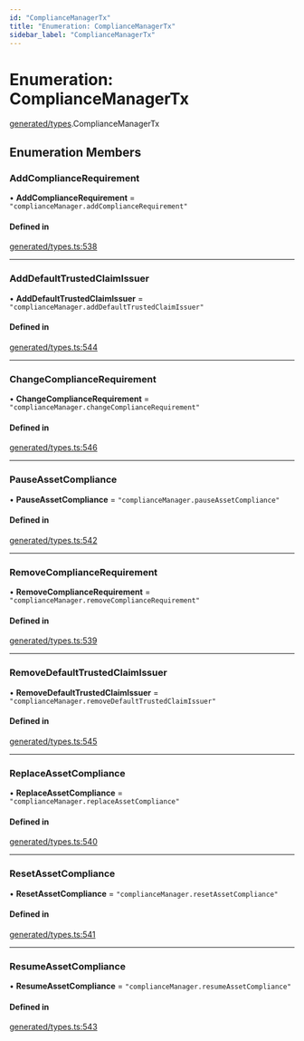 ```yaml
---
id: "ComplianceManagerTx"
title: "Enumeration: ComplianceManagerTx"
sidebar_label: "ComplianceManagerTx"
---
```


# Enumeration: ComplianceManagerTx

[generated/types](../../../../modules/Generated/Types/Types.md).ComplianceManagerTx

## Enumeration Members

### AddComplianceRequirement

• **AddComplianceRequirement** = ``"complianceManager.addComplianceRequirement"``

#### Defined in

[generated/types.ts:538](https://github.com/PolymeshAssociation/polymesh-sdk/blob/15be87e8/src/generated/types.ts#L538)

___

### AddDefaultTrustedClaimIssuer

• **AddDefaultTrustedClaimIssuer** = ``"complianceManager.addDefaultTrustedClaimIssuer"``

#### Defined in

[generated/types.ts:544](https://github.com/PolymeshAssociation/polymesh-sdk/blob/15be87e8/src/generated/types.ts#L544)

___

### ChangeComplianceRequirement

• **ChangeComplianceRequirement** = ``"complianceManager.changeComplianceRequirement"``

#### Defined in

[generated/types.ts:546](https://github.com/PolymeshAssociation/polymesh-sdk/blob/15be87e8/src/generated/types.ts#L546)

___

### PauseAssetCompliance

• **PauseAssetCompliance** = ``"complianceManager.pauseAssetCompliance"``

#### Defined in

[generated/types.ts:542](https://github.com/PolymeshAssociation/polymesh-sdk/blob/15be87e8/src/generated/types.ts#L542)

___

### RemoveComplianceRequirement

• **RemoveComplianceRequirement** = ``"complianceManager.removeComplianceRequirement"``

#### Defined in

[generated/types.ts:539](https://github.com/PolymeshAssociation/polymesh-sdk/blob/15be87e8/src/generated/types.ts#L539)

___

### RemoveDefaultTrustedClaimIssuer

• **RemoveDefaultTrustedClaimIssuer** = ``"complianceManager.removeDefaultTrustedClaimIssuer"``

#### Defined in

[generated/types.ts:545](https://github.com/PolymeshAssociation/polymesh-sdk/blob/15be87e8/src/generated/types.ts#L545)

___

### ReplaceAssetCompliance

• **ReplaceAssetCompliance** = ``"complianceManager.replaceAssetCompliance"``

#### Defined in

[generated/types.ts:540](https://github.com/PolymeshAssociation/polymesh-sdk/blob/15be87e8/src/generated/types.ts#L540)

___

### ResetAssetCompliance

• **ResetAssetCompliance** = ``"complianceManager.resetAssetCompliance"``

#### Defined in

[generated/types.ts:541](https://github.com/PolymeshAssociation/polymesh-sdk/blob/15be87e8/src/generated/types.ts#L541)

___

### ResumeAssetCompliance

• **ResumeAssetCompliance** = ``"complianceManager.resumeAssetCompliance"``

#### Defined in

[generated/types.ts:543](https://github.com/PolymeshAssociation/polymesh-sdk/blob/15be87e8/src/generated/types.ts#L543)
